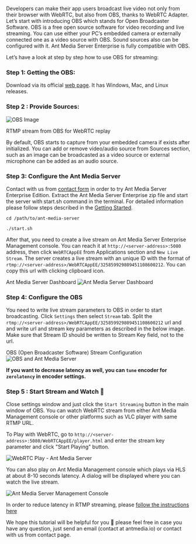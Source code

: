 Developers can make their app users broadcast live video not only from their browser with WebRTC, but also from OBS, thanks to WebRTC Adapter. Let’s start with introducing OBS which stands for Open Broadcaster Software. OBS is a free open source software for video recording and live streaming. You can use either your PC’s embedded camera or externally connected one as a video source with OBS. Sound sources also can be configured with it. Ant Media Server Enterprise is fully compatible with OBS.

Let’s have a look at step by step how to use OBS for streaming:
### Step 1: Getting the OBS:

Download via its official [web page](https://obsproject.com/). It has Windows, Mac, and Linux releases.

### Step 2 : Provide Sources:
![OBS Image](https://i0.wp.com/antmedia.io/wp-content/uploads/2017/12/Screenshotfrom2017-12-2116-16-04-1024x576.jpg)

RTMP stream from OBS for WebRTC replay

By default, OBS starts to capture from your embedded camera if exists after initialized. You can add or remove video/audio source from Sources section, such as an image can be broadcasted as a video source or external microphone can be added as an audio source.

### Step 3: Configure the Ant Media Server

Contact with us from [contact form](https://antmedia.io/#contacts) in order to try Ant Media Server Enterprise Edition. Extract the Ant Media Server Enterprise zip file and start the server with start.sh command in the terminal. For detailed information please follow steps described in the [Getting Started](https://github.com/ant-media/Ant-Media-Server/wiki/Getting-Started).
```
cd /path/to/ant-media-server

./start.sh
```

After that, you need to create a live stream on Ant Media Server Enterprise Management console. You can reach it at `http://<server-address>:5080` address, then click `WebRTCAppEE` from Applications section and `New Live Stream`. The server creates a live stream with an unique ID with the format of `rtmp://<server-address>/WebRTCAppEE/325859929809451108600212`. You can copy this url with clicking clipboard icon.
 

Ant Media Server Dashboard
![Ant Media Server Dashboard](https://i0.wp.com/antmedia.io/wp-content/uploads/2018/08/webrtcAppEE.png)

### Step 4: Configure the OBS

You need to write live stream parameters to OBS in order to start broadcasting. Click `Settings` then select `Stream` tab. Split the `rtmp://<server-address>/WebRTCAppEE/325859929809451108600212` url and and write url and stream key parameters as described in the below image. Make sure that Stream ID should be written to Stream Key field, not to the url.

OBS (Open Broadcaster Software) Stream Configuration
![OBS and Ant Media Server](https://i0.wp.com/antmedia.io/wp-content/uploads/2018/08/obs_set_stream_url.png)

**If you want to decrease latency as well, you can `tune` encoder for `zerolatency` in encoder settings.**
 

### Step 5 : Start Stream and Watch 🙂

Close settings window and just click the `Start Streaming` button in the main window of OBS. You can watch WebRTC stream from either Ant Media Management console or other platforms such as VLC player with same RTMP URL.

To Play with WebRTC, go to `http://<server-address>:5080/WebRTCAppEE/player.html` and enter the stream key parameter and click "Start Playing" button.


![WebRTC Play - Ant Media Server](https://i0.wp.com/antmedia.io/wp-content/uploads/2018/08/player.png)


You can also play on Ant Media Management console which plays via HLS at about 8-10 seconds latency. A dialog will be displayed where you can watch the live stream.

![Ant Media Server Management Console ](https://i0.wp.com/antmedia.io/wp-content/uploads/2018/08/console_play.png)

In order to reduce latency in RTMP streaming, please [follow the instructions here](https://github.com/ant-media/Ant-Media-Server/wiki/Reduce-Latency-in-RTMP-to-HLS-Streaming)

We hope this tutorial will be helpful for you 🙂 please feel free in case you have any question, just send an email (contact at antmedia.io) or contact with us from contact page.